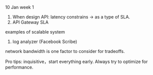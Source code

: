 10 Jan week 1

1. When design API: latency constrains -> as a type of SLA.
2. API Gateway SLA

examples of scalable system

1. log analyzer (Facebook Scribe)

network bandwidth is one factor to consider for tradeoffs.

Pro tips:
inquisitive，start everything early.
Always try to optimize for performance.
